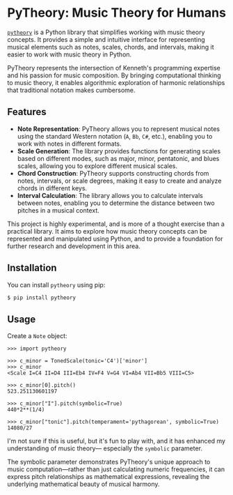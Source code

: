 # PyTheory: Music Theory for Humans

[`pytheory`](https://github.com/kennethreitz/pytheory) is a Python library that simplifies working with music theory concepts. It provides a simple and intuitive interface for representing musical elements such as notes, scales, chords, and intervals, making it easier to work with music theory in Python.

<span class="sidenote">PyTheory represents the intersection of Kenneth's programming expertise and his passion for music composition. By bringing computational thinking to music theory, it enables algorithmic exploration of harmonic relationships that traditional notation makes cumbersome.</span>

## Features

- **Note Representation**: PyTheory allows you to represent musical notes using the standard Western notation (`A`, `Bb`, `C#`, etc.), enabling you to work with notes in different formats.
- **Scale Generation**: The library provides functions for generating scales based on different modes, such as major, minor, pentatonic, and blues scales, allowing you to explore different musical scales.
- **Chord Construction**: PyTheory supports constructing chords from notes, intervals, or scale degrees, making it easy to create and analyze chords in different keys.
- **Interval Calculation**: The library allows you to calculate intervals between notes, enabling you to determine the distance between two pitches in a musical context.

This project is highly experimental, and is more of a thought exercise than a practical library. It aims to explore how music theory concepts can be represented and manipulated using Python, and to provide a foundation for further research and development in this area.

## Installation

You can install `pytheory` using pip:

```bash
$ pip install pytheory
```

## Usage

Create a `Note` object:

```pycon
>>> import pytheory

>>> c_minor = TonedScale(tonic='C4')['minor']
>>> c_minor
<Scale I=C4 II=D4 III=Eb4 IV=F4 V=G4 VI=Ab4 VII=Bb5 VIII=C5>

>>> c_minor[0].pitch()
523.251130601197

>>> c_minor["I"].pitch(symbolic=True)
440*2**(1/4)

>>> c_minor["tonic"].pitch(temperament='pythagorean', symbolic=True)
14080/27
```

I'm not sure if this is useful, but it's fun to play with, and it has enhanced my understanding of music theory— especially the `symbolic` parameter.

<span class="sidenote">The symbolic parameter demonstrates PyTheory's unique approach to music computation—rather than just calculating numeric frequencies, it can express pitch relationships as mathematical expressions, revealing the underlying mathematical beauty of musical harmony.</span>
